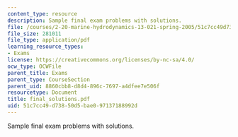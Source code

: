 ```yaml
---
content_type: resource
description: Sample final exam problems with solutions.
file: /courses/2-20-marine-hydrodynamics-13-021-spring-2005/51c7cc49d73850d5bae097137188992d_final_solutions.pdf
file_size: 281011
file_type: application/pdf
learning_resource_types:
- Exams
license: https://creativecommons.org/licenses/by-nc-sa/4.0/
ocw_type: OCWFile
parent_title: Exams
parent_type: CourseSection
parent_uid: 8860cbb8-d8d4-896c-7697-a4dfee7e506f
resourcetype: Document
title: final_solutions.pdf
uid: 51c7cc49-d738-50d5-bae0-97137188992d
---
```

Sample final exam problems with solutions.